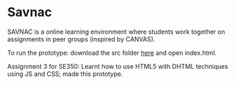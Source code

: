 # Savnac

SAVNAC is a online learning environment where students work together on assignments in peer groups (inspired by CANVAS).    

To run the prototype: download the src folder [here](https://github.com/wilmol/Savnac/tree/master/se350_a3_submit/task_two/src) and open index.html.     

Assignment 3 for SE350: Learnt how to use HTML5 with DHTML techniques using JS and CSS; made this prototype.
